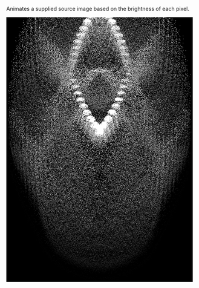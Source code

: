 Animates a supplied source image based on the brightness of each pixel.

![Screenshot](./screenshot.png?raw=true "Screenshot")
